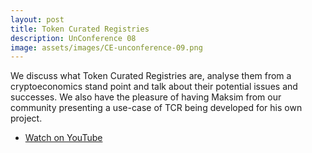 ```yaml
---
layout: post
title: Token Curated Registries
description: UnConference 08
image: assets/images/CE-unconference-09.png
---
```

We discuss what Token Curated Registries are, analyse them from a cryptoeconomics stand point and talk about their potential issues and successes. We also have the pleasure of having Maksim from our community presenting a use-case of TCR being developed for his own project.

<ul class="actions vertical">
  <li><a href="https://youtu.be/5T92JZ04v2M" class="button fit icon fa-youtube">Watch on YouTube</a></li>
</ul>
